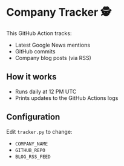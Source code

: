 # Company Tracker 🕵️

This GitHub Action tracks:

- Latest Google News mentions
- GitHub commits
- Company blog posts (via RSS)

## How it works

- Runs daily at 12 PM UTC
- Prints updates to the GitHub Actions logs

## Configuration

Edit `tracker.py` to change:
- `COMPANY_NAME`
- `GITHUB_REPO`
- `BLOG_RSS_FEED`
